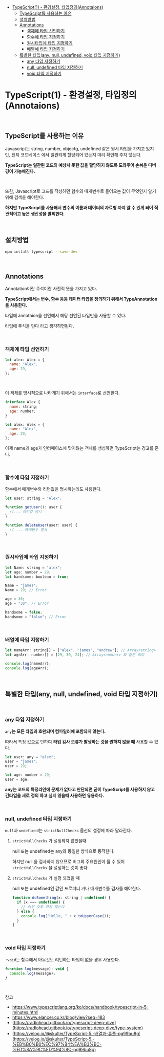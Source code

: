 - [TypeScript(1) - 환경설정, 타입정의(Annotaions)](#typescript1---환경설정-타입정의annotaions)
  - [TypeScript를 사용하는 이유](#typescript를-사용하는-이유)
  - [설치방법](#설치방법)
  - [Annotations](#annotations)
    - [객체에 타입 선언하기](#객체에-타입-선언하기)
    - [함수에 타입 지정하기](#함수에-타입-지정하기)
    - [원시타입에 타입 지정하기](#원시타입에-타입-지정하기)
    - [배열에 타입 지정하기](#배열에-타입-지정하기)
  - [특별한 타입(any, null, undefined, void 타입 지정하기)](#특별한-타입any-null-undefined-void-타입-지정하기)
    - [any 타입 지정하기](#any-타입-지정하기)
    - [null, undefined 타입 지정하기](#null-undefined-타입-지정하기)
    - [void 타입 지정하기](#void-타입-지정하기)

# TypeScript(1) - 환경설정, 타입정의(Annotaions)

<br>

## TypeScript를 사용하는 이유

Javascript는 string, number, objectg, undefined 같은 원시 타입을 가지고 있지만, 전체 코드베이스 에서 일관되게 할당되어 있는지 미리 확인해 주지 않는다.

**TypeScript는 일관된 코드와 예상치 못한 값을 할당하지 않도록 도와주어 손쉬운 디버깅이 가능해진다.**

<br>

또한, Javascript로 코드를 작성하면 함수의 매개변수로 들어오는 값이 무엇인지 알기위해 검색을 해야한다.

**하지만 TypeScript를 사용해서 변수의 이름과 데이터의 자료형 까지 알 수 있게 되어 직관적이고 높은 생산성을 발휘한다.**

<br>

## 설치방법

```bash
npm install typescript --save-dev
```

<br>

## Annotations

Annotation이란 주석이란 사전적 뜻을 가지고 있다.

**TypeScript에서는 변수, 함수 등등 데이터 타입을 정의하기 위해서 TypeAnnotation 을 사용한다.**

타입에 annotaion을 선언해서 해당 선언된 타입만을 사용할 수 있다.

타입에 주석을 단다 라고 생각하면된다.

<br>

### 객체에 타입 선언하기

```jsx
let alex: Alex = {
  name: "Alex",
  age: 29,
};
```

<br>

이 객체를 명시적으로 나타개기 위해서는 `interface`로 선언한다.

```jsx
interface Alex {
  name: string;
  age: number;
}

let alex: Alex = {
  name: "Alex",
  age: 29,
};
```

이제 name과 age가 인터페이스에 맞지않는 객체를 생성하면 TypeScript는 경고를 준다.

<br>

### 함수에 타입 지정하기

함수에서 매개변수와 리턴값을 명시하는데도 사용한다.

```jsx
let user: string = "Alex";

function getUser(): user {
  //... 리턴값 명시
}

function deleteUser(user: user) {
  // ... 매개변수 명시
}
```

<br>

### 원시타입에 타입 지정하기

```jsx
let Name: string = "alex";
let age: number = 29;
let handsome: boolean = true;

Name = "james";
Name = 29; // Error

age = 30;
age = "30"; // Error

handsome = false;
handsome = "false"; // Error
```

<br>

### 배열에 타입 지정하기

```jsx
let nameArr: string[] = ["alex", "james", "andrew"]; // Array<string> 와 같은 의미
let ageArr: number[] = [29, 30, 24]; // Array<number> 와 같은 의미

console.log(nameArr);
console.log(ageArr);
```

<br>

## 특별한 타입(any, null, undefined, void 타입 지정하기)

<br>

### any 타입 지정하기

`any`**는 모든 타입과 호완되며 컴파일러에 포함되지 않는다.**

따라서 특정 값으로 인하여 **타입 검사 오류가 발생하는 것을 원하지 않을 때** 사용할 수 있다.

```jsx
let user: any = "alex";
user = "james";
user = 29;

let age: number = 29;
user = age;
```

**any는 코드의 특정라인에 문제가 없다고 판단되면 굳이 TypeScript를 사용하지 않고 긴타입을 새로 정의 하고 싶지 않을때 사용하면 유용하다.**

<br>

### null, undefined 타입 지정하기

`null`과 `undefined`는 `strictNullChecks` 옵션의 설정에 따라 달라진다.

1. `strictNullChecks` 가 설정되지 않았을때

   null 또는 undefined는 any와 동일한 방식으로 동작한다.

   하지만 null 을 검사하지 않으므로 버그의 주요원인이 될 수 있어 `strictNullChecks` 을 설정하는 것이 좋다.

2. `strictNullChecks` 가 설정 되었을 때

   null 또는 undefined인 값인 프로퍼티 거나 매개변수를 검사를 해야한다.

   ```jsx
   function doSomething(x: string | undefined) {
     if (x === undefined) {
       // 아무 것도 하지 않는다
     } else {
       console.log("Hello, " + x.toUpperCase());
     }
   }
   ```

<br>

### void 타입 지정하기

`:void`는 함수에서 아무것도 리턴하는 타입이 없을 경우 사용한다.

```jsx
function log(message): void {
  console.log(message);
}
```

<br>

참고

- https://www.typescriptlang.org/ko/docs/handbook/typescript-in-5-minutes.html
- https://www.elancer.co.kr/blog/view?seq=183
- [https://radlohead.gitbook.io/typescript-deep-dive](https://radlohead.gitbook.io/typescript-deep-dive/type-system)
- [https://velog.io/@skulter/TypeScript-5.-배열과-튜플-pg99bu8g](https://velog.io/@skulter/TypeScript-5.-%EB%B0%B0%EC%97%B4%EA%B3%BC-%ED%8A%9C%ED%94%8C-pg99bu8g)
